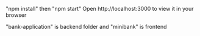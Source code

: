 "npm install" then
"npm start"
Open http://localhost:3000 to view it in your browser

"bank-application" is backend folder and
"minibank" is frontend

